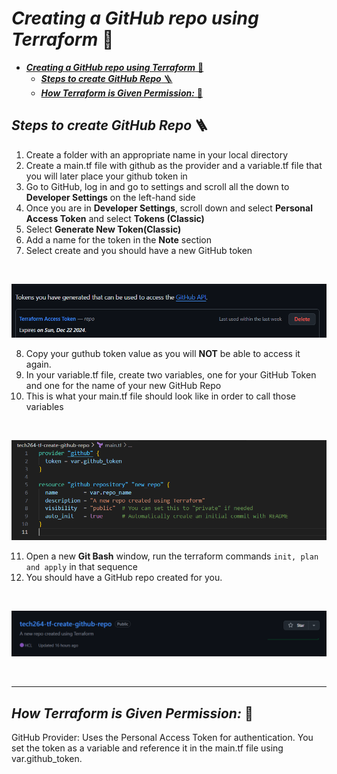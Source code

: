 # ***Creating a GitHub repo using Terraform*** 🐙
- [***Creating a GitHub repo using Terraform*** 🐙](#creating-a-github-repo-using-terraform-)
  - [***Steps to create GitHub Repo*** 🪜](#steps-to-create-github-repo-)
  - [***How Terraform is Given Permission:*** 🔐](#how-terraform-is-given-permission-)

## ***Steps to create GitHub Repo*** 🪜
1. Create a folder with an appropriate name in your local directory
2. Create a main.tf file with github as the provider and a variable.tf file that you will later place your github token in
3. Go to GitHub, log in and go to settings and scroll all the down to **Developer Settings** on the left-hand side 
4. Once you are in **Developer Settings**, scroll down and select **Personal Access Token** and select **Tokens (Classic)**
5. Select **Generate New Token(Classic)**
6. Add a name for the token in the **Note** section
7. Select create and you should have a new GitHub token
<br>

![alt text](image.png)

8. Copy your guthub token value as you will **NOT** be able to access it again.
9. In your variable.tf file, create two variables, one for your GitHub Token and one for the name of your new GitHub Repo
10. This is what your main.tf file should look like in order to call those variables

<br>

![alt text](image-1.png)

11. Open a new **Git Bash** window, run the terraform commands `init, plan and apply` in that sequence
12. You should have a GitHub repo created for you.
<br>

![alt text](image-2.png)

<br>

---

## ***How Terraform is Given Permission:*** 🔐
GitHub Provider: Uses the Personal Access Token for authentication.
You set the token as a variable and reference it in the main.tf file using var.github_token.